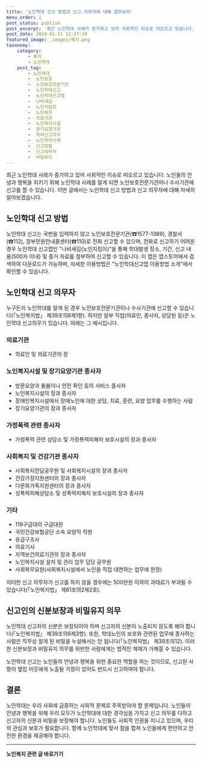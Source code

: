 ```yaml
---
title: '노인학대 신고 방법과 신고 의무자에 대해 알아보자'
menu_order: 1
post_status: publish
post_excerpt: '최근 노인학대 사례가 증가하고 있어 사회적인 이슈로 떠오르고 있습니다. 노인들의 안녕과 행복을 지키기 위해 노인학대 사례를 알게 되면 노인보호전문기관이나 수사기관에 신고를 할 수 있습니다. 이번 글에서는 노인학대 신고 방법과 신고 의무자에 대해 자세히 알아보겠습니다.'
post_date: 2024-01-11 12:37:19
featured_image: _images/복지.png
taxonomy:
    category:
        - 복지
        - 노인학대
    post_tag:
        - 노인학대
        -  노인보호
        -  노인보호전문기관
        -  노인학대신고
        -  노인학대신고앱
        -  나비새김
        -  노인지킴이
        -  노인복지
        -  의료기관
        -  노인복지시설
        -  장기요양기관
        -  학대신고의무
        -  노인학대사례
        -  신고방법
        -  신고의무자
        -  비밀유지
---
```



최근 노인학대 사례가 증가하고 있어 사회적인 이슈로 떠오르고 있습니다. 노인들의 안녕과 행복을 지키기 위해 노인학대 사례를 알게 되면 노인보호전문기관이나 수사기관에 신고를 할 수 있습니다. 이번 글에서는 노인학대 신고 방법과 신고 의무자에 대해 자세히 알아보겠습니다.

## 노인학대 신고 방법

노인학대 신고는 국번을 입력하지 않고 노인보호전문기관(☎1577-1389), 경찰서(☎112), 정부민원안내콜센터(☎110)로 전화 신고할 수 있으며, 전화로 신고하기 어려운 경우 노인학대 신고앱인 "나비새김(노인지킴이)"을 통해 학대발생 장소, 기간, 신고 내용(500자 이내) 및 증거 자료를 첨부하여 신고할 수 있습니다. 이 앱은 앱스토어에서 검색하여 다운로드가 가능하며, 자세한 이용방법은 "노인학대신고앱 이용방법 소개"에서 확인할 수 있습니다.

## 노인학대 신고 의무자

누구든지 노인학대를 알게 된 경우 노인보호전문기관이나 수사기관에 신고할 수 있습니다(「노인복지법」 제39조의6제1항). 하지만 일부 직업(의료인, 종사자, 상담원 등)은 노인학대 신고의무가 있습니다. 아래는 그 예시입니다.

### 의료기관
- 의료인 및 의료기관의 장

### 노인복지시설 및 장기요양기관 종사자
- 방문요양과 돌봄이나 안전 확인 등의 서비스 종사자
- 노인복지시설의 장과 종사자
- 장애인복지시설에서 장애노인에 대한 상담, 치료, 훈련, 요양 업무를 수행하는 사람
- 장기요양기관의 장과 종사자

### 가정폭력 관련 종사자
- 가정폭력 관련 상담소 및 가정폭력피해자 보호시설의 장과 종사자

### 사회복지 및 건강기관 종사자
- 사회복지전담공무원 및 사회복지시설의 장과 종사자
- 건강가정지원센터의 장과 종사자
- 다문화가족지원센터의 장과 종사자
- 성폭력피해상담소 및 성폭력피해자 보호시설의 장과 종사자

### 기타
- 119구급대의 구급대원
- 국민건강보험공단 소속 요양직 직원
- 응급구조사
- 의료기사
- 지역보건의료기관의 장과 종사자
- 노인복지시설 설치 및 관리 업무 담당 공무원
- 사회복무요원(사회복지시설에서 노인을 직접 대면하는 업무에 한정)

이러한 신고 의무자가 신고를 하지 않을 경우에는 500만원 이하의 과태료가 부과될 수 있습니다(「노인복지법」 제61조의2제2호).

## 신고인의 신분보장과 비밀유지 의무

노인학대 신고자의 신분은 보장되어야 하며 신고자의 신분이 노출되지 않도록 해야 합니다(「노인복지법」 제39조의6제3항). 또한, 학대노인의 보호와 관련된 업무에 종사하는 사람은 직무상 알게 된 비밀을 누설해서는 안 됩니다(「노인복지법」 제39조의12). 이러한 신분보장과 비밀유지 의무를 위반한 사람에게는 법적인 제재가 가해질 수 있습니다.

노인학대 신고는 노인들의 안녕과 행복을 위한 중요한 역할을 하는 것이므로, 신고된 사항이 옆집 이웃에게 노출될 걱정이 있어도 반드시 신고하여야 합니다.

## 결론

노인학대는 우리 사회에 급증하는 사회적 문제로 주목받아야 할 문제입니다. 노인들의 안녕과 행복을 위해 우리 모두가 노인학대에 대한 경각심을 가지고 신고 의무를 다하고 신고자의 신분과 비밀을 보장해야 합니다. 노인들도 사회적 인권을 지니고 있으며, 우리의 관심과 보호가 필요합니다. 함께 노인학대에 맞서 힘을 합쳐 노인들에게 편안하고 안전한 환경을 제공해야 합니다.
<!-- wp:separator -->
<hr class="wp-block-separator has-alpha-channel-opacity"/>
<!-- /wp:separator -->

<!-- wp:group {"backgroundColor":"base","layout":{"type":"constrained"}} -->
<div class="wp-block-group has-base-background-color has-background"><!-- wp:paragraph {"align":"center","fontSize":"medium"} -->
<p class="has-text-align-center has-large-font-size"><strong>노인복지 관련 글 바로가기</strong></p>
<!-- /wp:paragraph -->


<!-- wp:latest-posts
{"categories":[{"id":15998,"count":19,"description":"","link":"https://uknowlaw.com/category/%eb%85%b8%ec%9d%b8%eb%b3%b5%ec%a7%80/","name":"노인복지","slug":"노인복지","taxonomy":"category","parent":0,"meta":[],"_links":{"self":[{"href":"https://uknowlaw.com/wp-json/wp/v2/categories/15998"}],"collection":[{"href":"https://uknowlaw.com/wp-json/wp/v2/categories"}],"about":[{"href":"https://uknowlaw.com/wp-json/wp/v2/taxonomies/category"}],"wp:post_type":[{"href":"https://uknowlaw.com/wp-json/wp/v2/posts?categories=15998"}],"curies":[{"name":"wp","href":"https://api.w.org/{rel}","templated":true}]}}],"postsToShow":100,"excerptLength":28,"postLayout":"grid","columns":2,"featuredImageAlign":"left","featuredImageSizeSlug":"large","fontSize":"small"} /--></div>
<!-- /wp:group -->